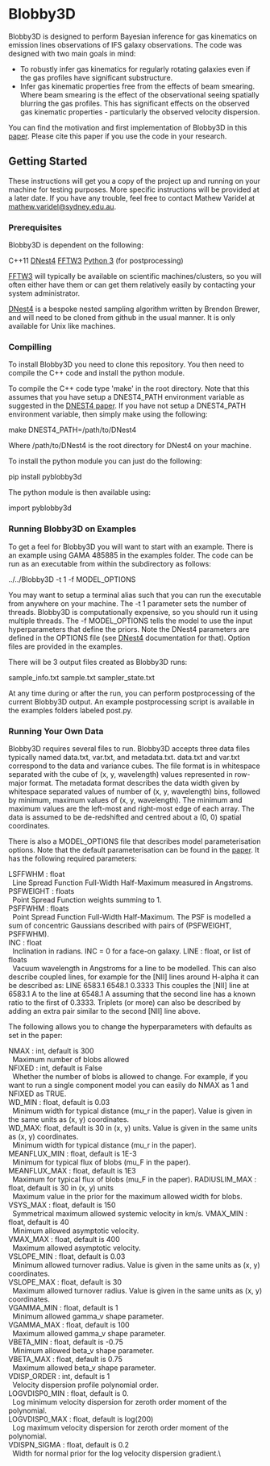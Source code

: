 # Blobby3D

Blobby3D is designed to perform Bayesian inference for gas kinematics on emission lines observations of IFS galaxy observations. The code was designed with two main goals in mind:

 - To robustly infer gas kinematics for regularly rotating galaxies even if the gas profiles have significant substructure.
 - Infer gas kinematic properties free from the effects of beam smearing. Where beam smearing is the effect of the observational seeing spatially blurring the gas profiles. This has significant effects on the observed gas kinematic properties - particularly the observed velocity dispersion.

You can find the motivation and first implementation of Blobby3D in this [paper](https://ui.adsabs.harvard.edu/abs/2019MNRAS.485.4024V/abstract). Please cite this paper if you use the code in your research.

## Getting Started

These instructions will get you a copy of the project up and running on your machine for testing purposes. More specific instructions will be provided at a later date. If you have any trouble, feel free to contact Mathew Varidel at mathew.varidel@sydney.edu.au.

### Prerequisites

Blobby3D is dependent on the following:

C++11
[DNest4](https://github.com/eggplantbren/DNest4)
[FFTW3](http://www.fftw.org)
[Python 3](https://www.python.org) (for postprocessing)

[FFTW3](http://www.fftw.org) will typically be available on scientific machines/clusters, so you will often either have them or can get them relatively easily by contacting your system administrator.

[DNest4](https://github.com/eggplantbren/DNest4) is a bespoke nested sampling algorithm written by Brendon Brewer, and will need to be cloned from github in the usual manner. It is only available for Unix like machines.

### Compilling

To install Blobby3D you need to clone this repository. You then need to compile the C++ code and install the python module.

To compile the C++ code type 'make' in the root directory. Note that this assumes that you have setup a DNEST4_PATH environment variable as suggested in the [DNEST4 paper](https://arxiv.org/abs/1606.03757). If you have not setup a DNEST4_PATH environment variable, then simply make using the following:

make DNEST4_PATH=/path/to/DNest4

Where /path/to/DNest4 is the root directory for DNest4 on your machine.

To install the python module you can just do the following:

pip install pyblobby3d

The python module is then available using:

import pyblobby3d

### Running Blobby3D on Examples

To get a feel for Blobby3D you will want to start with an example. There is an example using GAMA 485885 in the examples folder. The code can be run as an executable from within the subdirectory as follows:

../../Blobby3D -t 1 -f MODEL_OPTIONS

You may want to setup a terminal alias such that you can run the executable from anywhere on your machine. The -t 1 parameter sets the number of threads. Blobby3D is computationally expensive, so you should run it using multiple threads. The -f MODEL_OPTIONS tells the model to use the input hyperparameters that define the priors. Note the DNest4 parameters are defined in the OPTIONS file (see [DNest4](https://github.com/eggplantbren/DNest4) documentation for that). Option files are provided in the examples.

There will be 3 output files created as Blobby3D runs:

sample_info.txt
sample.txt
sampler_state.txt

At any time during or after the run, you can perform postprocessing of the current Blobby3D output. An example postprocessing script is available in the examples folders labeled post.py.

### Running Your Own Data

Blobby3D requires several files to run. Blobby3D accepts three data files typically named data.txt, var.txt, and metadata.txt. data.txt and var.txt correspond to the data and variance cubes. The file format is in whitespace separated with the cube of (x, y, wavelength) values represented in row-major format. The metadata format describes the data width given by whitespace separated values of number of (x, y, wavelength) bins, followed by minimum, maximum values of (x, y, wavelength). The minimum and maximum values are the left-most and right-most edge of each array. The data is assumed to be de-redshifted and centred about a (0, 0) spatial coordinates.

There is also a MODEL_OPTIONS file that describes model parameterisation options. Note that the default parameterisation can be found in the [paper](https://ui.adsabs.harvard.edu/abs/2019MNRAS.485.4024V/abstract). It has the following required parameters:

LSFFWHM : float\
&nbsp;&nbsp;Line Spread Function Full-Width Half-Maximum measured in Angstroms.  
PSFWEIGHT : floats\
&nbsp;&nbsp;Point Spread Function weights summing to 1.  
PSFFWHM : floats\
&nbsp;&nbsp;Point Spread Function Full-Width Half-Maximum. The PSF is modelled a sum of concentric Gaussians described with pairs of (PSFWEIGHT, PSFFWHM).  
INC : float\
&nbsp;&nbsp;Inclination in radians. INC = 0 for a face-on galaxy.
LINE : float, or list of floats\
&nbsp;&nbsp;Vacuum wavelength in Angstroms for a line to be modelled. This can also describe coupled lines, for example for the [NII] lines around H-alpha it can be described as:
        LINE	6583.1	6548.1	0.3333
    This couples the [NII] line at 6583.1 A to the line at 6548.1 A assuming that the second line has a known ratio to the first of 0.3333. Triplets (or more) can also be described by adding an extra pair similar to the second [NII] line above.

The following allows you to change the hyperparameters with defaults as set in the paper:

NMAX : int, default is 300\
&nbsp;&nbsp;Maximum number of blobs allowed\
NFIXED : int, default is False\
&nbsp;&nbsp;Whether the number of blobs is allowed to change. For example, if you want to run a single component model you can easily do NMAX as 1 and NFIXED as TRUE.\
WD_MIN : float, default is 0.03\
&nbsp;&nbsp;Minimum width for typical distance (mu_r in the paper). Value is given in the same units as (x, y) coordinates.\
WD_MAX: float, default is 30 in (x, y) units. Value is given in the same units as (x, y) coordinates.\
&nbsp;&nbsp;Minimum width for typical distance (mu_r in the paper).\
MEANFLUX_MIN : float, default is 1E-3\
&nbsp;&nbsp;Minimum for typical flux of blobs (mu_F in the paper).\
MEANFLUX_MAX : float, default is 1E3\
&nbsp;&nbsp;Maximum for typical flux of blobs (mu_F in the paper).
RADIUSLIM_MAX : float, default is 30 in (x, y) units\
&nbsp;&nbsp;Maximum value in the prior for the maximum allowed width for blobs.\
VSYS_MAX : float, default is 150\
&nbsp;&nbsp;Symmetrical maximum allowed systemic velocity in km/s.
VMAX_MIN : float, default is 40\
&nbsp;&nbsp;Minimum allowed asymptotic velocity.\
VMAX_MAX : float, default is 400\
&nbsp;&nbsp;Maximum allowed asymptotic velocity.\
VSLOPE_MIN : float, default is 0.03\
&nbsp;&nbsp;Minimum allowed turnover radius. Value is given in the same units as (x, y) coordinates.\
VSLOPE_MAX : float, default is 30\
&nbsp;&nbsp;Maximum allowed turnover radius. Value is given in the same units as (x, y) coordinates.\
VGAMMA_MIN : float, default is 1\
&nbsp;&nbsp;Minimum allowed gamma_v shape parameter.\
VGAMMA_MAX : float, default is 100\
&nbsp;&nbsp;Maximum allowed gamma_v shape parameter.\
VBETA_MIN : float, default is -0.75\
&nbsp;&nbsp;Minimum allowed beta_v shape parameter.\
VBETA_MAX : float, default is 0.75\
&nbsp;&nbsp;Maximum allowed beta_v shape parameter.\
VDISP_ORDER : int, default is 1\
&nbsp;&nbsp;Velocity dispersion profile polynomial order.\
LOGVDISP0_MIN : float, default is 0.\
&nbsp;&nbsp;Log minimum velocity dispersion for zeroth order moment of the polynomial.\
LOGVDISP0_MAX : float, default is log(200)\
&nbsp;&nbsp;Log maximum velocity dispersion for zeroth order moment of the polynomial.\
VDISPN_SIGMA : float, default is 0.2\
&nbsp;&nbsp;Width for normal prior for the log velocity dispersion gradient.\

